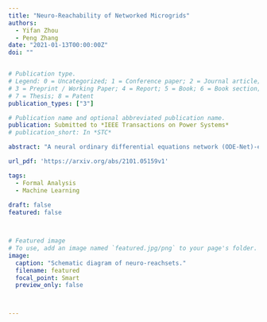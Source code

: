 ```yaml
---
title: "Neuro-Reachability of Networked Microgrids"
authors:
  - Yifan Zhou
  - Peng Zhang
date: "2021-01-13T00:00:00Z"
doi: ""


# Publication type.
# Legend: 0 = Uncategorized; 1 = Conference paper; 2 = Journal article;
# 3 = Preprint / Working Paper; 4 = Report; 5 = Book; 6 = Book section;
# 7 = Thesis; 8 = Patent
publication_types: ["3"]

# Publication name and optional abbreviated publication name.
publication: Submitted to *IEEE Transactions on Power Systems*
# publication_short: In *STC*

abstract: "A neural ordinary differential equations network (ODE-Net)-enabled reachability method (Neuro-Reachability) is devised for the dynamic verification of networked microgrids (NMs) with unidentified subsystems and heterogeneous uncertainties. Three new contributions are presented: 1) An ODENet-enabled dynamic model discovery approach is devised to construct the data-driven state-space model which preserves the nonlinear and differential structure of the NMs system; 2) A physics-data-integrated (PDI) NMs model is established, which empowers various NM analytics; and 3) A conformance-empowered reachability analysis is developed to enhance the reliability of the PDI-driven dynamic verification. Extensive case studies demonstrate the efficacy of the ODE-Net-enabled method in microgrid dynamic model discovery, and the effectiveness of the Neuro-Reachability approach in verifying the NMs dynamics under multiple uncertainties and various operational scenarios."

url_pdf: 'https://arxiv.org/abs/2101.05159v1'

tags:
  - Formal Analysis
  - Machine Learning
  
draft: false
featured: false



# Featured image
# To use, add an image named `featured.jpg/png` to your page's folder. 
image:
  caption: "Schematic diagram of neuro-reachsets."
  filename: featured
  focal_point: Smart
  preview_only: false



---
```



